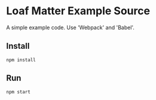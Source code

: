 # Loaf Matter Example Source
A simple example code. Use 'Webpack' and 'Babel'.

## Install
```
npm install
```

## Run
```
npm start
```